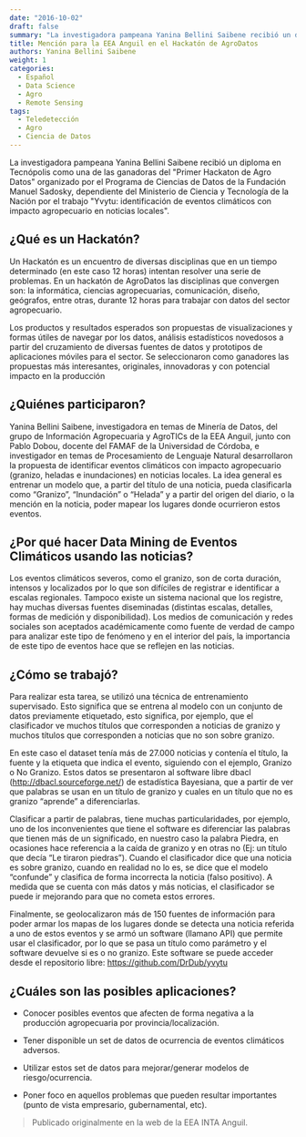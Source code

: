 ```yaml
---
date: "2016-10-02"
draft: false
summary: "La investigadora pampeana Yanina Bellini Saibene recibió un diploma en Tecnópolis como una de las ganadoras del "Primer Hackaton de Agro Datos" organizado por el Programa de Ciencias de Datos de la Fundación Manuel Sadosky, dependiente del Ministerio de Ciencia y Tecnología de la Nación por el trabajo Yvytu. Identificación de eventos climáticos con impacto agropecuario en noticias locales."
title: Mención para la EEA Anguil en el Hackatón de AgroDatos
authors: Yanina Bellini Saibene
weight: 1
categories:
  - Español
  - Data Science
  - Agro
  - Remote Sensing
tags: 
  - Teledetección
  - Agro
  - Ciencia de Datos
---
```


La investigadora pampeana Yanina Bellini Saibene recibió un diploma en Tecnópolis como una de las ganadoras del "Primer Hackaton de Agro Datos" organizado por el Programa de Ciencias de Datos de la Fundación Manuel Sadosky, dependiente del Ministerio de Ciencia y Tecnología de la Nación por el trabajo "Yvytu: identificación de eventos climáticos con impacto agropecuario en noticias locales".

## ¿Qué es un Hackatón?

Un Hackatón es un encuentro de diversas disciplinas que en un tiempo determinado (en este caso 12 horas) intentan resolver una serie de problemas.  En un hackatón de AgroDatos las disciplinas que convergen son: la informática, ciencias agropecuarias, comunicación, diseño, geógrafos, entre otras, durante 12 horas para trabajar con datos del sector agropecuario.

Los productos y resultados esperados son propuestas de visualizaciones y formas útiles de navegar por los datos, análisis estadísticos novedosos a partir del cruzamiento de diversas fuentes de datos y prototipos de aplicaciones móviles para el sector.  Se seleccionaron como ganadores las propuestas más interesantes, originales, innovadoras y con potencial impacto en la producción

## ¿Quiénes participaron?

Yanina Bellini Saibene, investigadora en temas de Minería de Datos, del grupo de Información Agropecuaria y AgroTICs de la EEA Anguil, junto con Pablo Dobou, docente del FAMAF de la Universidad de Córdoba, e investigador en temas de Procesamiento de Lenguaje Natural desarrollaron la propuesta de identificar eventos climáticos con impacto agropecuario (granizo, heladas e inundaciones) en noticias locales.  La idea general es entrenar un modelo que, a partir del título de una noticia, pueda clasificarla como “Granizo”, “Inundación” o “Helada” y a partir del origen del diario, o la mención en la noticia, poder mapear los lugares donde ocurrieron estos eventos.

## ¿Por qué hacer Data Mining de Eventos Climáticos usando las noticias?

Los eventos climáticos severos, como el granizo, son de corta duración, intensos y localizados por lo que son difíciles de registrar e identificar a escalas regionales. 
Tampoco existe un sistema nacional que los registre, hay muchas diversas fuentes diseminadas (distintas escalas, detalles, formas de medición y disponibilidad). 
Los medios de comunicación y redes sociales son aceptados académicamente como fuente de verdad de campo para analizar este tipo de fenómeno y en el interior del país, la importancia de este tipo de eventos hace que se reflejen en las noticias.

## ¿Cómo se trabajó?

Para realizar esta tarea, se utilizó una técnica de entrenamiento supervisado.  Esto significa que se entrena al modelo con un conjunto de datos previamente etiquetado, esto significa, por ejemplo, que el clasificador ve muchos títulos que corresponden a noticias de granizo y muchos títulos que corresponden a noticias que no son sobre granizo.

En este caso el dataset tenía más de 27.000 noticias y contenía el título, la fuente y la etiqueta que indica el evento, siguiendo con el ejemplo, Granizo o No Granizo.  Estos datos se presentaron al software libre dbacl (http://dbacl.sourceforge.net/) de estadística Bayesiana, que a partir de ver que palabras se usan en un título de granizo y cuales en un título que no es granizo “aprende” a diferenciarlas.

Clasificar a partir de palabras, tiene muchas particularidades, por ejemplo, uno de los inconvenientes que tiene el software es diferenciar las palabras que tienen más de un significado, en nuestro caso la palabra Piedra, en ocasiones hace referencia a la caída de granizo y en otras no (Ej: un título que decía “Le tiraron piedras”).  Cuando el clasificador dice que una noticia es sobre granizo, cuando en realidad no lo es, se dice que el modelo “confunde” y clasifica de forma incorrecta la noticia (falso positivo).  A medida que se cuenta con más datos y más noticias, el clasificador se puede ir mejorando para que no cometa estos errores.

Finalmente, se geolocalizaron más de 150 fuentes de información para poder armar los mapas de los lugares donde se detecta una noticia referida a uno de estos eventos y se armó un software (llamano API) que permite usar el clasificador, por lo que se pasa un título como parámetro y el software devuelve si es o no granizo.  Este software se puede acceder desde el repositorio libre: https://github.com/DrDub/yvytu

## ¿Cuáles son las posibles aplicaciones?

- Conocer posibles eventos que afecten de forma negativa a la producción agropecuaria por provincia/localización.

- Tener disponible un set de datos de ocurrencia de eventos climáticos adversos.

- Utilizar estos set de datos para mejorar/generar modelos de riesgo/ocurrencia.

- Poner foco en aquellos problemas que pueden resultar importantes (punto de vista empresario, gubernamental, etc).

> Publicado originalmente en la web de la EEA INTA Anguil.

